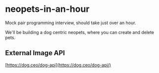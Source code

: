 # neopets-in-an-hour

Mock pair programming interview, should take just over an hour.

We'll be building a dog centric neopets, where you can create and delete pets.

## External Image API

[https://dog.ceo/dog-api](https://dog.ceo/dog-api/)

